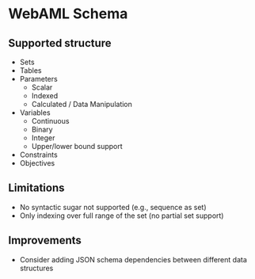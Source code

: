 # WebAML Schema

## Supported structure

- Sets
- Tables
- Parameters
  - Scalar
  - Indexed
  - Calculated / Data Manipulation
- Variables
  - Continuous
  - Binary
  - Integer
  - Upper/lower bound support
- Constraints
- Objectives

## Limitations

- No syntactic sugar not supported (e.g., sequence as set)
- Only indexing over full range of the set (no partial set support)

## Improvements

- Consider adding JSON schema dependencies between different data structures